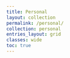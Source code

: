 ```yaml
---
title: Personal
layout: collection
permalink: /personal/
collection: personal
entries_layout: grid
classes: wide
toc: true
---
```


